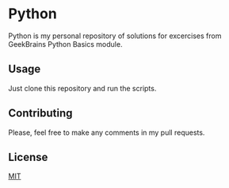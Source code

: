 # Python

Python is my personal repository of solutions for excercises from GeekBrains Python Basics module.

## Usage

Just clone this repository and run the scripts.

## Contributing
Please, feel free to make any comments in my pull requests.

## License
[MIT](https://choosealicense.com/licenses/mit/)
